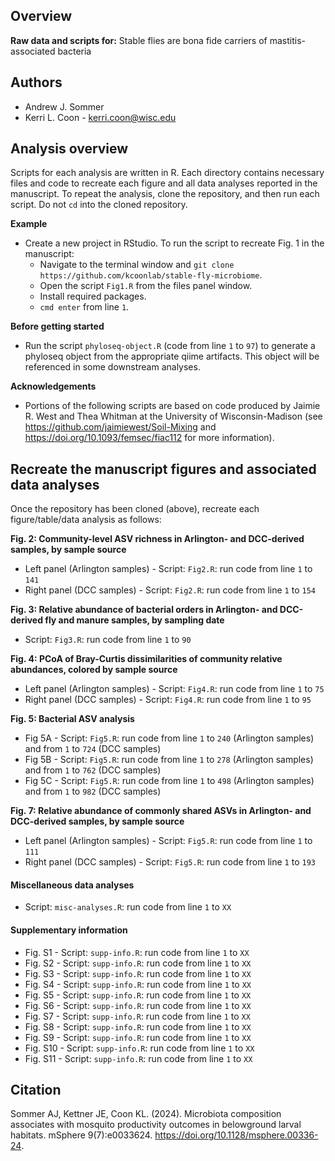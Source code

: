 ## Overview 
**Raw data and scripts for:**
Stable flies are bona fide carriers of mastitis-associated bacteria

## Authors 
* Andrew J. Sommer
* Kerri L. Coon - kerri.coon@wisc.edu

## Analysis overview 
Scripts for each analysis are written in R. Each directory contains necessary files and code to recreate each figure and all data analyses reported in the manuscript. To repeat the analysis, clone the repository, and then run each script. Do not `cd` into the cloned repository. 

**Example**
* Create a new project in RStudio. To run the script to recreate Fig. 1 in the manuscript: 
	* Navigate to the terminal window and `git clone https://github.com/kcoonlab/stable-fly-microbiome`.
	* Open the script `Fig1.R` from the files panel window.
	* Install required packages. 
	* `cmd enter` from line `1`.

**Before getting started**
* Run the script `phyloseq-object.R` (code from line `1` to `97`) to generate a phyloseq object from the appropriate qiime artifacts. This object will be referenced in some downstream analyses.

**Acknowledgements**
* Portions of the following scripts are based on code produced by Jaimie R. West and Thea Whitman at the University of Wisconsin-Madison (see https://github.com/jaimiewest/Soil-Mixing and https://doi.org/10.1093/femsec/fiac112 for more information).

## Recreate the manuscript figures and associated data analyses
Once the repository has been cloned (above), recreate each figure/table/data analysis as follows: 

**Fig. 2: Community-level ASV richness in Arlington- and DCC-derived samples, by sample source**
* Left panel (Arlington samples) - Script: `Fig2.R`: run code from line `1` to `141`
* Right panel (DCC samples) - Script: `Fig2.R`: run code from line `1` to `154`

**Fig. 3: Relative abundance of bacterial orders in Arlington- and DCC-derived fly and manure samples, by sampling date**
* Script: `Fig3.R`: run code from line `1` to `90`

**Fig. 4: PCoA of Bray-Curtis dissimilarities of community relative abundances, colored by sample source**
* Left panel (Arlington samples) - Script: `Fig4.R`: run code from line `1` to `75`
* Right panel (DCC samples) - Script: `Fig4.R`: run code from line `1` to `95`

**Fig. 5: Bacterial ASV analysis**
* Fig 5A - Script: `Fig5.R`: run code from line `1` to `240` (Arlington samples) and from `1` to `724` (DCC samples)
* Fig 5B - Script: `Fig5.R`: run code from line `1` to `278` (Arlington samples) and from `1` to `762` (DCC samples)
* Fig 5C - Script: `Fig5.R`: run code from line `1` to `498` (Arlington samples) and from `1` to `982` (DCC samples)

**Fig. 7: Relative abundance of commonly shared ASVs in Arlington- and DCC-derived samples, by sample source**
* Left panel (Arlington samples) - Script: `Fig5.R`: run code from line `1` to `111`
* Right panel (DCC samples) - Script: `Fig5.R`: run code from line `1` to `193`

#### Miscellaneous data analyses
* Script: `misc-analyses.R`: run code from line `1` to `XX`

#### Supplementary information 
* Fig. S1 - Script: `supp-info.R`: run code from line `1` to `XX`
* Fig. S2 - Script: `supp-info.R`: run code from line `1` to `XX`
* Fig. S3 - Script: `supp-info.R`: run code from line `1` to `XX`
* Fig. S4 - Script: `supp-info.R`: run code from line `1` to `XX`
* Fig. S5 - Script: `supp-info.R`: run code from line `1` to `XX`
* Fig. S6 - Script: `supp-info.R`: run code from line `1` to `XX`
* Fig. S7 - Script: `supp-info.R`: run code from line `1` to `XX`
* Fig. S8 - Script: `supp-info.R`: run code from line `1` to `XX`
* Fig. S9 - Script: `supp-info.R`: run code from line `1` to `XX`
* Fig. S10 - Script: `supp-info.R`: run code from line `1` to `XX`
* Fig. S11 - Script: `supp-info.R`: run code from line `1` to `XX`

## Citation 
Sommer AJ, Kettner JE, Coon KL. (2024). Microbiota composition associates with mosquito productivity outcomes in belowground larval habitats. mSphere 9(7):e0033624. https://doi.org/10.1128/msphere.00336-24.

